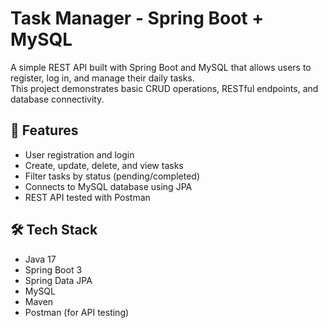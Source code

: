 # Task Manager - Spring Boot + MySQL

A simple REST API built with Spring Boot and MySQL that allows users to register, log in, and manage their daily tasks.  
This project demonstrates basic CRUD operations, RESTful endpoints, and database connectivity.

## 🚀 Features
- User registration and login
- Create, update, delete, and view tasks
- Filter tasks by status (pending/completed)
- Connects to MySQL database using JPA
- REST API tested with Postman


## 🛠️ Tech Stack
- Java 17  
- Spring Boot 3  
- Spring Data JPA  
- MySQL  
- Maven  
- Postman (for API testing)


